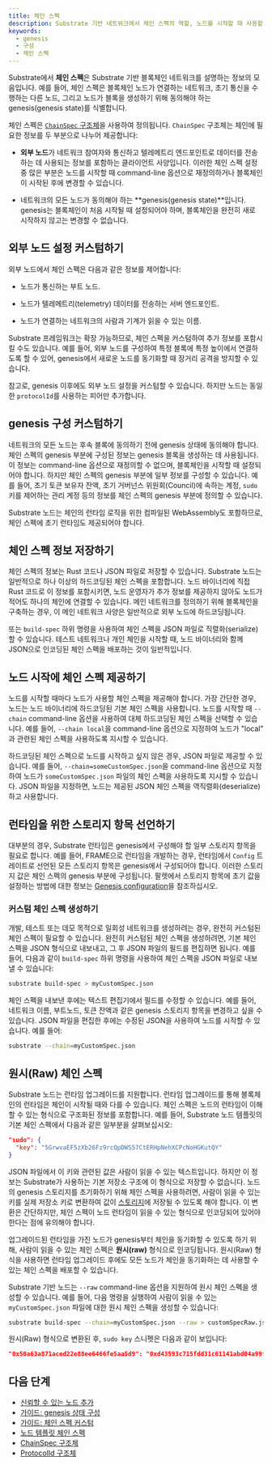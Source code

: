 ```yaml
---
title: 체인 스펙
description: Substrate 기반 네트워크에서 체인 스펙의 역할, 노드를 시작할 때 사용할 체인 스펙을 지정하는 방법, 그리고 체인 스펙을 커스텀하고 배포하는 방법에 대해 설명합니다.
keywords:
  - genesis
  - 구성
  - 체인 스펙
---
```


Substrate에서 **체인 스펙**은 Substrate 기반 블록체인 네트워크를 설명하는 정보의 모음입니다.
예를 들어, 체인 스펙은 블록체인 노드가 연결하는 네트워크, 초기 통신을 수행하는 다른 노드, 그리고 노드가 블록을 생성하기 위해 동의해야 하는 genesis(genesis state)를 식별합니다.

체인 스펙은 [`ChainSpec` 구조체](https://paritytech.github.io/substrate/master/sc_service/struct.GenericChainSpec.html)을 사용하여 정의됩니다.
`ChainSpec` 구조체는 체인에 필요한 정보를 두 부분으로 나누어 제공합니다:

- **외부 노드**가 네트워크 참여자와 통신하고 텔레메트리 엔드포인트로 데이터를 전송하는 데 사용되는 정보를 포함하는 클라이언트 사양입니다.
  이러한 체인 스펙 설정 중 많은 부분은 노드를 시작할 때 command-line 옵션으로 재정의하거나 블록체인이 시작된 후에 변경할 수 있습니다.

- 네트워크의 모든 노드가 동의해야 하는 **genesis(genesis state)**입니다.
  genesis는 블록체인이 처음 시작될 때 설정되어야 하며, 블록체인을 완전히 새로 시작하지 않고는 변경할 수 없습니다.

## 외부 노드 설정 커스텀하기

외부 노드에서 체인 스펙은 다음과 같은 정보를 제어합니다:

- 노드가 통신하는 부트 노드.

- 노드가 텔레메트리(telemetry) 데이터를 전송하는 서버 엔드포인트.

- 노드가 연결하는 네트워크의 사람과 기계가 읽을 수 있는 이름.

Substrate 프레임워크는 확장 가능하므로, 체인 스펙을 커스텀하여 추가 정보를 포함시킬 수도 있습니다.
예를 들어, 외부 노드를 구성하여 특정 블록에 특정 높이에서 연결하도록 할 수 있어, genesis에서 새로운 노드를 동기화할 때 장거리 공격을 방지할 수 있습니다.

참고로, genesis 이후에도 외부 노드 설정을 커스텀할 수 있습니다.
하지만 노드는 동일한 `protocolId`를 사용하는 피어만 추가합니다.

## genesis 구성 커스텀하기

네트워크의 모든 노드는 후속 블록에 동의하기 전에 genesis 상태에 동의해야 합니다.
체인 스펙의 genesis 부분에 구성된 정보는 genesis 블록을 생성하는 데 사용됩니다.
이 정보는 command-line 옵션으로 재정의할 수 없으며, 블록체인을 시작할 때 설정되어야 합니다.
하지만 체인 스펙의 genesis 부분에 일부 정보를 구성할 수 있습니다.
예를 들어, 초기 토큰 보유자 잔액, 초기 거버넌스 위원회(Council)에 속하는 계정, `sudo` 키를 제어하는 관리 계정 등의 정보를 체인 스펙의 genesis 부분에 정의할 수 있습니다.

Substrate 노드는 체인의 런타임 로직을 위한 컴파일된 WebAssembly도 포함하므로, 체인 스펙에 초기 런타임도 제공되어야 합니다.

## 체인 스펙 정보 저장하기

체인 스펙의 정보는 Rust 코드나 JSON 파일로 저장할 수 있습니다.
Substrate 노드는 일반적으로 하나 이상의 하드코딩된 체인 스펙을 포함합니다.
노드 바이너리에 직접 Rust 코드로 이 정보를 포함시키면, 노드 운영자가 추가 정보를 제공하지 않아도 노드가 적어도 하나의 체인에 연결할 수 있습니다.
메인 네트워크를 정의하기 위해 블록체인을 구축하는 경우, 이 메인 네트워크 사양은 일반적으로 외부 노드에 하드코딩됩니다.

또는 `build-spec` 하위 명령을 사용하여 체인 스펙을 JSON 파일로 직렬화(serialize) 할 수 있습니다.
테스트 네트워크나 개인 체인을 시작할 때, 노드 바이너리와 함께 JSON으로 인코딩된 체인 스펙을 배포하는 것이 일반적입니다.

## 노드 시작에 체인 스펙 제공하기

노드를 시작할 때마다 노드가 사용할 체인 스펙을 제공해야 합니다.
가장 간단한 경우, 노드는 노드 바이너리에 하드코딩된 기본 체인 스펙을 사용합니다.
노드를 시작할 때 `--chain` command-line 옵션을 사용하여 대체 하드코딩된 체인 스펙을 선택할 수 있습니다.
예를 들어, `--chain local`을 command-line 옵션으로 지정하여 노드가 "local" 과 관련된 체인 스펙을 사용하도록 지시할 수 있습니다.

하드코딩된 체인 스펙으로 노드를 시작하고 싶지 않은 경우, JSON 파일로 제공할 수 있습니다.
예를 들어, `--chain=someCustomSpec.json`을 command-line 옵션으로 지정하여 노드가 `someCustomSpec.json` 파일의 체인 스펙을 사용하도록 지시할 수 있습니다.
JSON 파일을 지정하면, 노드는 제공된 JSON 체인 스펙을 역직렬화(deserialize) 하고 사용합니다.

## 런타임을 위한 스토리지 항목 선언하기

대부분의 경우, Substrate 런타임은 genesis에서 구성해야 할 일부 스토리지 항목을 필요로 합니다.
예를 들어, FRAME으로 런타임을 개발하는 경우, 런타임에서 `Config` 트레이트로 선언된 모든 스토리지 항목은 genesis에서 구성되어야 합니다.
이러한 스토리지 값은 체인 스펙의 genesis 부분에 구성됩니다.
팔렛에서 스토리지 항목에 초기 값을 설정하는 방법에 대한 정보는 [Genesis configuration](/build/genesis-configuration/)을 참조하십시오.

### 커스텀 체인 스펙 생성하기

개발, 테스트 또는 데모 목적으로 일회성 네트워크를 생성하려는 경우, 완전히 커스텀된 체인 스펙이 필요할 수 있습니다.
완전히 커스텀된 체인 스펙을 생성하려면, 기본 체인 스펙을 JSON 형식으로 내보내고, 그 후 JSON 파일의 필드를 편집하면 됩니다.
예를 들어, 다음과 같이 `build-spec` 하위 명령을 사용하여 체인 스펙을 JSON 파일로 내보낼 수 있습니다:

```bash
substrate build-spec > myCustomSpec.json
```

체인 스펙을 내보낸 후에는 텍스트 편집기에서 필드를 수정할 수 있습니다.
예를 들어, 네트워크 이름, 부트노드, 토큰 잔액과 같은 genesis 스토리지 항목을 변경하고 싶을 수 있습니다.
JSON 파일을 편집한 후에는 수정된 JSON을 사용하여 노드를 시작할 수 있습니다.
예를 들어:

```bash
substrate --chain=myCustomSpec.json
```

## 원시(Raw) 체인 스펙

Substrate 노드는 런타임 업그레이드를 지원합니다.
런타임 업그레이드를 통해 블록체인의 런타임은 체인이 시작될 때와 다를 수 있습니다.
체인 스펙은 노드의 런타임이 이해할 수 있는 형식으로 구조화된 정보를 포함합니다.
예를 들어, Substrate 노드 템플릿의 기본 체인 스펙에서 다음과 같은 일부분을 살펴보십시오:

```json
"sudo": {
  "key": "5GrwvaEF5zXb26Fz9rcQpDWS57CtERHpNehXCPcNoHGKutQY"
}
```

JSON 파일에서 이 키와 관련된 값은 사람이 읽을 수 있는 텍스트입니다.
하지만 이 정보는 Substrate가 사용하는 기본 저장소 구조에 이 형식으로 저장할 수 없습니다.
노드의 genesis 스토리지를 초기화하기 위해 체인 스펙을 사용하려면, 사람이 읽을 수 있는 키를 실제 저장소 키로 변환하여 값이 [스토리지](/learn/state-transitions-and-storage/)에 저장될 수 있도록 해야 합니다.
이 변환은 간단하지만, 체인 스펙이 노드 런타임이 읽을 수 있는 형식으로 인코딩되어 있어야 한다는 점에 유의해야 합니다.

업그레이드된 런타임을 가진 노드가 genesis부터 체인을 동기화할 수 있도록 하기 위해, 사람이 읽을 수 있는 체인 스펙은 **원시(raw)** 형식으로 인코딩됩니다.
원시(Raw) 형식을 사용하면 런타임 업그레이드 후에도 모든 노드가 체인을 동기화하는 데 사용할 수 있는 체인 스펙을 배포할 수 있습니다.

Substrate 기반 노드는 `--raw` command-line 옵션을 지원하여 원시 체인 스펙을 생성할 수 있습니다.
예를 들어, 다음 명령을 실행하여 사람이 읽을 수 있는 `myCustomSpec.json` 파일에 대한 원시 체인 스펙을 생성할 수 있습니다:

```bash
substrate build-spec --chain=myCustomSpec.json --raw > customSpecRaw.json
```

원시(Raw) 형식으로 변환된 후, `sudo key` 스니펫은 다음과 같이 보입니다:

```json
"0x50a63a871aced22e88ee6466fe5aa5d9": "0xd43593c715fdd31c61141abd04a99fd6822c8558854ccde39a5684e7a56da27d",
```

## 다음 단계

- [신뢰할 수 있는 노드 추가](/tutorials/build-a-blockchain/add-trusted-nodes/)
- [가이드: genesis 상태 구성](/reference/how-to-guides/basics/configure-genesis-state/)
- [가이드: 체인 스펙 커스텀](/reference/how-to-guides/basics/customize-a-chain-specification/)
- [노드 템플릿 체인 스펙](https://github.com/substrate-developer-hub/substrate-node-template/blob/master/node/src/chain_spec.rs)
- [ChainSpec 구조체](https://paritytech.github.io/substrate/master/sc_service/struct.GenericChainSpec.html)
- [ProtocolId 구조체](https://paritytech.github.io/substrate/master/sc_network/config/struct.ProtocolId.html)